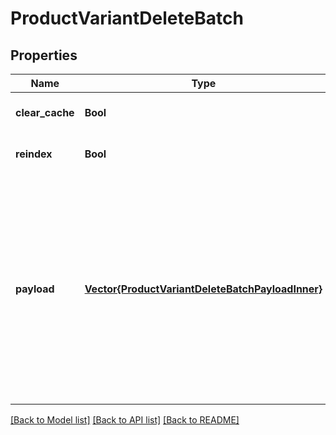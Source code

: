 # ProductVariantDeleteBatch


## Properties
Name | Type | Description | Notes
------------ | ------------- | ------------- | -------------
**clear_cache** | **Bool** |  | [optional] [default to false]
**reindex** | **Bool** |  | [optional] [default to false]
**payload** | [**Vector{ProductVariantDeleteBatchPayloadInner}**](ProductVariantDeleteBatchPayloadInner.md) | Contains an array of product variant deletion requests, each including the product ID and variant ID. The list of properties may vary depending on the specific platform. | [default to nothing]


[[Back to Model list]](../README.md#models) [[Back to API list]](../README.md#api-endpoints) [[Back to README]](../README.md)


